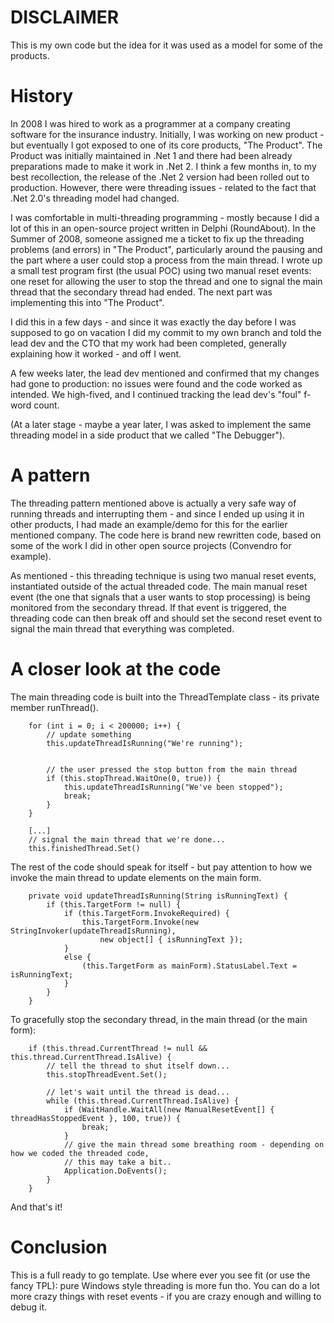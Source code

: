 # DISCLAIMER

This is my own code but the idea for it was used as a model for some of the products.

# History

In 2008 I was hired to work as a programmer at a company creating software for the insurance industry. Initially, I was working on new product - but eventually I got exposed to one of its core products, "The Product". The Product was initially maintained in .Net 1 and there had been already preparations made to make it work in .Net 2. I think a few months in, to my best recollection, the release of the .Net 2 version had been rolled out to production. However, there were threading issues - related to the fact that .Net 2.0's threading model had changed.

I was comfortable in multi-threading programming - mostly because I did a lot of this in an open-source project written in Delphi (RoundAbout). In the Summer of 2008, someone assigned me a ticket to fix up the threading problems (and errors) in "The Product", particularly around the pausing and the part where a user could stop a process from the main thread. I wrote up a small test program first (the usual POC) using two manual reset events: one reset for allowing the user to stop the thread and one to signal the main thread that the secondary thread had ended. The next part was implementing this into "The Product".

I did this in a few days - and since it was exactly the day before I was supposed to go on vacation I did my commit to my own branch and told the lead dev and the CTO that my work had been completed, generally explaining how it worked  - and off I went.

A few weeks later, the lead dev mentioned and confirmed that my changes had gone to production: no issues were found and the code worked as intended. We high-fived, and I continued tracking the lead dev's "foul" f-word count.

(At a later stage - maybe a year later, I was asked to implement the same threading model in a side product that we called "The Debugger").

# A pattern

The threading pattern mentioned above is actually a very safe way of running threads and interrupting them - and since I ended up using it in other products, I had made an example/demo for this for the earlier mentioned company. The code here is brand new rewritten code, based on some of the work I did in other open source projects (Convendro for example).

As mentioned - this threading technique is using two manual reset events, instantiated outside of the actual threaded code. The main manual reset event (the one that signals that a user wants to stop processing) is being monitored from the secondary thread. If that event is triggered, the threading code can then break off and should set the second reset event to signal the main thread that everything was completed.

# A closer look at the code

The main threading code is built into the ThreadTemplate class - its private member runThread().

```
    for (int i = 0; i < 200000; i++) {
        // update something
        this.updateThreadIsRunning("We're running");


        // the user pressed the stop button from the main thread
        if (this.stopThread.WaitOne(0, true)) {
            this.updateThreadIsRunning("We've been stopped");
            break;
        }
    }

    [...]
    // signal the main thread that we're done...
    this.finishedThread.Set()
```

The rest of the code should speak for itself - but pay attention to how we invoke the main thread to update elements on the main form.

```
    private void updateThreadIsRunning(String isRunningText) {
        if (this.TargetForm != null) {
            if (this.TargetForm.InvokeRequired) {
                this.TargetForm.Invoke(new StringInvoker(updateThreadIsRunning),
                    new object[] { isRunningText });
            }
            else {
                (this.TargetForm as mainForm).StatusLabel.Text = isRunningText;
            }
        }
    }
```

To gracefully stop the secondary thread, in the main thread (or the main form):

```
    if (this.thread.CurrentThread != null && this.thread.CurrentThread.IsAlive) {
        // tell the thread to shut itself down...
        this.stopThreadEvent.Set();

        // let's wait until the thread is dead...
        while (this.thread.CurrentThread.IsAlive) {
            if (WaitHandle.WaitAll(new ManualResetEvent[] { threadHasStoppedEvent }, 100, true)) {
                break;
            }
            // give the main thread some breathing room - depending on how we coded the threaded code,
            // this may take a bit..
            Application.DoEvents();
        }
    }
```

And that's it!

# Conclusion

This is a full ready to go template. Use where ever you see fit (or use the fancy TPL): pure Windows style threading is more fun tho. You can do a lot more crazy things with reset events - if you are crazy enough and willing to debug it.
